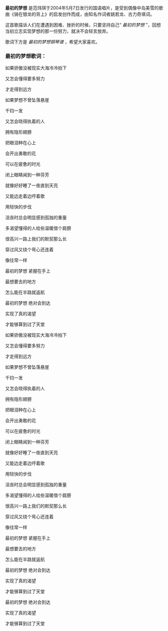 

**最初的梦想** 是范玮琪于2004年5月7日发行的国语唱片，是受到偶像中岛美雪的歌曲《骑在银龙的背上》的启发创作而成，由知名作词者姚若龙、古力奇填词。  
  
这首歌描诉人们在遭遇到困难、挫折的时候，只要坚持自己“ _最初的梦想_ ”，回想当初立志实现梦想的那一份努力，就决不会轻言放弃。  
  
歌词下方是 _最初的梦想钢琴谱_ ，希望大家喜欢。

### 最初的梦想歌词：

如果骄傲没被现实大海冷冷拍下

又怎会懂得要多努力

才走得到远方

如果梦想不曾坠落悬崖

千钧一发

又怎会晓得执着的人

拥有隐形翅膀

把眼泪种在心上

会开出勇敢的花

可以在疲惫的时光

闭上眼睛闻到一种芬芳

就像好好睡了一夜直到天亮

又能边走着边哼着歌

用轻快的步伐

沮丧时总会明显感到孤独的重量

多渴望懂得的人给些温暖借个肩膀

很高兴一路上我们的默契那么长

穿过风又绕个弯心还连着

像往常一样

最初的梦想 紧握在手上

最想要去的地方

怎么能在半路就返航

最初的梦想 绝对会到达

实现了真的渴望

才能够算到过了天堂

如果骄傲没被现实大海冷冷拍下

又怎会懂得要多努力

才走得到远方

如果梦想不曾坠落悬崖

千钧一发

又怎会晓得执着的人

拥有隐形翅膀

把眼泪种在心上

会开出勇敢的花

可以在疲惫的时光

闭上眼睛闻到一种芬芳

就像好好睡了一夜直到天亮

又能边走着边哼着歌

用轻快的步伐

沮丧时总会明显感到孤独的重量

多渴望懂得的人给些温暖借个肩膀

很高兴一路上我们的默契那么长

穿过风又绕个弯心还连着

像往常一样

最初的梦想 紧握在手上

最想要去的地方

怎么能在半路就返航

最初的梦想 绝对会到达

实现了真的渴望

才能够算到过了天堂

最初的梦想 绝对会到达

实现了真的渴望

才能够算到过了天堂

